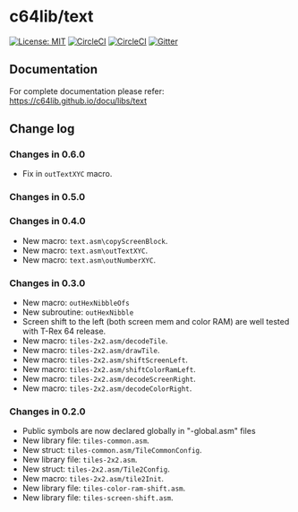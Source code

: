 # c64lib/text
[![License: MIT](https://img.shields.io/badge/License-MIT-yellow.svg)](https://opensource.org/licenses/MIT)
[![CircleCI](https://circleci.com/gh/c64lib/text/tree/master.svg?style=shield)](https://circleci.com/gh/c64lib/text/tree/master)
[![CircleCI](https://circleci.com/gh/c64lib/text/tree/develop.svg?style=shield)](https://circleci.com/gh/c64lib/text/tree/develop)
[![Gitter](https://badges.gitter.im/c64lib/community.svg)](https://gitter.im/c64lib/community?utm_source=badge&utm_medium=badge&utm_campaign=pr-badge)

## Documentation
For complete documentation please refer:
https://c64lib.github.io/docu/libs/text

## Change log

### Changes in 0.6.0

* Fix in `outTextXYC` macro.

### Changes in 0.5.0

### Changes in 0.4.0

* New macro: `text.asm\copyScreenBlock`.
* New macro: `text.asm\outTextXYC`.
* New macro: `text.asm\outNumberXYC`.

### Changes in 0.3.0

* New macro: `outHexNibbleOfs`
* New subroutine: `outHexNibble`
* Screen shift to the left (both screen mem and color RAM) are well tested with T-Rex 64 release.
* New macro: `tiles-2x2.asm/decodeTile`.
* New macro: `tiles-2x2.asm/drawTile`.
* New macro: `tiles-2x2.asm/shiftScreenLeft`.
* New macro: `tiles-2x2.asm/shiftColorRamLeft`.
* New macro: `tiles-2x2.asm/decodeScreenRight`.
* New macro: `tiles-2x2.asm/decodeColorRight`.

### Changes in 0.2.0

* Public symbols are now declared globally in "-global.asm" files
* New library file: `tiles-common.asm`.
* New struct: `tiles-common.asm/TileCommonConfig`.
* New library file: `tiles-2x2.asm`.
* New struct: `tiles-2x2.asm/Tile2Config`.
* New macro: `tiles-2x2.asm/tile2Init`.
* New library file: `tiles-color-ram-shift.asm`.
* New library file: `tiles-screen-shift.asm`.

